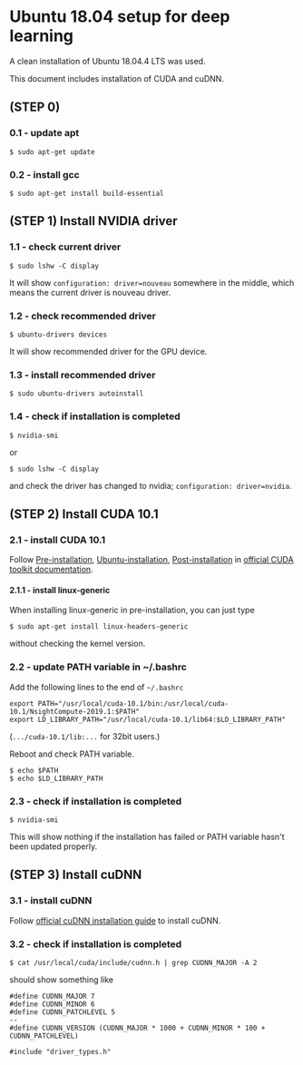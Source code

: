 # Ubuntu 18.04 setup for deep learning

A clean installation of Ubuntu 18.04.4 LTS was used.

This document includes installation of CUDA and cuDNN.



## (STEP 0)

### 0.1 - update apt

```$ sudo apt-get update```

### 0.2 - install gcc

```$ sudo apt-get install build-essential```





## (STEP 1) Install NVIDIA driver

### 1.1 - check current driver

```$ sudo lshw -C display```

It will show ```configuration: driver=nouveau``` somewhere in the middle, which means the current driver is nouveau driver.

### 1.2 - check recommended driver

```$ ubuntu-drivers devices```

It will show recommended driver for the GPU device.

### 1.3 - install recommended driver

```$ sudo ubuntu-drivers autoinstall```

### 1.4 - check if installation is completed

```$ nvidia-smi```

or

```$ sudo lshw -C display```

and check the driver has changed to nvidia; ```configuration: driver=nvidia```.



## (STEP 2) Install CUDA 10.1

### 2.1 - install CUDA 10.1

Follow [Pre-installation](https://docs.nvidia.com/cuda/cuda-installation-guide-linux/index.html#pre-installation-actions), [Ubuntu-installation](https://docs.nvidia.com/cuda/cuda-installation-guide-linux/index.html#ubuntu-installation), [Post-installation](https://docs.nvidia.com/cuda/cuda-installation-guide-linux/index.html#post-installation-actions) in [official CUDA toolkit documentation](https://docs.nvidia.com/cuda/cuda-installation-guide-linux/index.html).

#### 2.1.1 - install linux-generic

When installing linux-generic in pre-installation, you can just type

```$ sudo apt-get install linux-headers-generic```

without checking the kernel version.

### 2.2 - update PATH variable in ~/.bashrc

Add the following lines to the end of ```~/.bashrc```

```
export PATH="/usr/local/cuda-10.1/bin:/usr/local/cuda-10.1/NsightCompute-2019.1:$PATH"
export LD_LIBRARY_PATH="/usr/local/cuda-10.1/lib64:$LD_LIBRARY_PATH"
```

(```.../cuda-10.1/lib:...``` for 32bit users.)

Reboot and check PATH variable.

```
$ echo $PATH
$ echo $LD_LIBRARY_PATH
```

### 2.3 - check if installation is completed

```$ nvidia-smi```

This will show nothing if the installation has failed or PATH variable hasn't been updated properly.



## (STEP 3) Install cuDNN

### 3.1 - install cuDNN

Follow [official cuDNN installation guide](https://docs.nvidia.com/deeplearning/sdk/cudnn-install/index.html) to install cuDNN.

### 3.2 - check if installation is completed

```$ cat /usr/local/cuda/include/cudnn.h | grep CUDNN_MAJOR -A 2```

should show something like

```
#define CUDNN_MAJOR 7
#define CUDNN_MINOR 6
#define CUDNN_PATCHLEVEL 5
--
#define CUDNN_VERSION (CUDNN_MAJOR * 1000 + CUDNN_MINOR * 100 + CUDNN_PATCHLEVEL)

#include "driver_types.h"
```
